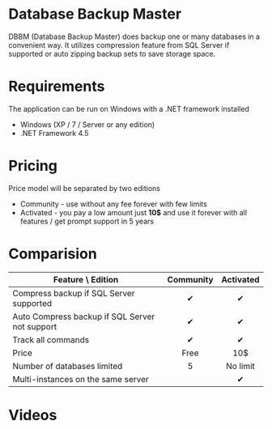 # Database Backup Master
DBBM (Database Backup Master) does backup one or many databases in a convenient way. It utilizes compression feature from SQL Server if supported or auto zipping backup sets to save storage space.

# Requirements
The application can be run on Windows with a .NET framework installed
- Windows (XP / 7 / Server or any edition)
- .NET Framework 4.5 

# Pricing
Price model will be separated by two editions
- Community - use without any fee forever with few limits
- Activated - you pay a low amount just **10$** and use it forever with all features / get prompt support in 5 years

# Comparision

| Feature \ Edition  | Community | Activated |
|--- |:---: |:---: |
|Compress backup if SQL Server supported |&#10004;   |&#10004;   |
|Auto Compress backup if SQL Server not support  |&#10004;   |&#10004;   |
|Track all commands |   &#10004; | &#10004;   |
|Price|    Free |10$   |
|Number of databases limited    |5     |No limit    |
|Multi-instances on the same server|    |&#10004;   |

# Videos
